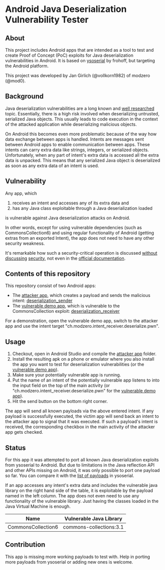 # Android Java Deserialization Vulnerability Tester

## About

This project includes Android apps that are intended as a tool to test and create Proof of Concept (PoC) exploits for Java deserialization vulnerabilities in Android. It is based on [ysoserial](https://github.com/frohoff/ysoserial) by frohoff, but targeting the Android platform.

This project was developed by Jan Girlich (@vollkorn1982) of modzero (@mod0).

## Background

Java deserialization vulnerabilities are a long known and [well researched](https://github.com/GrrrDog/Java-Deserialization-Cheat-Sheet) topic. Essentially, there is a high risk involved when deserializing untrusted, serialized Java objects. This usually leads to code execution in the context of the attacked application while deserializing malicious objects.

On Android this becomes even more problematic because of the way how data exchange between apps is handled. Intents are messages sent between Android apps to enable communication between apps. These intents can carry extra data like strings, integers, or serialized objects. Unfortunately, when any part of intent's extra data is accessed all the extra data is unpacked. This means that any serialized Java object is deserialized as soon as any extra data of an intent is used.

## Vulnerability

Any app, which

1. receives an intent and accesses any of its extra data and
1. has any Java class exploitable through a Java deserialization loaded

is vulnerable against Java deserialization attacks on Android.

In other words, except for using vulnerable dependencies (such as CommonsCollection6) and using regular functionality of Android (getting extras from an exported Intent), the app does not need to have any other security weakness.

It's remarkable how such a security-critical operation is discussed [without](https://stackoverflow.com/questions/2139134/how-to-send-an-object-from-one-android-activity-to-another-using-intents) [discussing](https://stackoverflow.com/questions/4233873/how-do-i-get-extra-data-from-intent-on-android) [security](https://stackoverflow.com/questions/2736389/how-to-pass-an-object-from-one-activity-to-another-on-android), not even in the [official documentation](https://developer.android.com/reference/android/content/Intent.html#getExtras()).

## Contents of this repository

This repository consist of two Android apps:

* The [attacker app](deserialization_sender/), which creates a payload and sends the malicious intent: [deserialization_sender](deserialization_sender/)
* The [vulnerable demo app](deserialization_receiver/), which is vulnerable to the CommonsCollection exploit: [deserialization_receiver](deserialization_receiver/)

For a demonstration, open the vulnerable demo app, switch to the attacker app and use the intent target "ch.modzero.intent_receiver.deserialize.pwn".

## Usage

1. Checkout, open in Android Studio and compile the [attacker app](deserialization_sender/) folder.
1. Install the resulting apk on a phone or emulator where you also install the app you want to test for deserialization vulnerabilities (or the [vulnerable demo app](deserialization_receiver/)).
1. Make sure your potentially vulnerable app is running.
1. Put the name of an intent of the potentially vulnerable app listens to into the input field on the top of the main activity (or "ch.modzero.intent_receiver.deserialize.pwn" for the [vulnerable demo app](deserialization_receiver/)).
1. Hit the send button on the bottom right corner.

The app will send all known payloads via the above entered intent. If any payload is successfully executed, the victim app will send back an intent to the attacker app to signal that it was executed. If such a payload's intent is received, the corresponding checkbox in the main activity of the attacker app gets checked.


## Status

For this app it was attempted to port all known Java deserialization exploits from ysoserial to Android. But due to limitations in the Java reflection API and other APIs missing on Android, it was only possible to port one payload so far. You can compare it with the [list of payloads](https://github.com/frohoff/ysoserial#usage) in ysoserial.

If an app accesses any intent's extra data and includes the vulnerable java library on the right hand side of the table, it is exploitable by the payload named in the left column. The app does not even need to use any functionality of the vulnerable library. Just having the classes loaded in the Java Virtual Machine is enough.

| Name | Vulnerable Java Library |
| ---- | ----------------------- |
| CommonsCollection6 | commons-collections:3.1 |

## Contribution

This app is missing more working payloads to test with. Help in porting more payloads from ysoserial or adding new ones is welcome.
